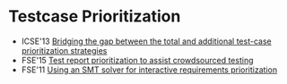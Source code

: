 # Testcase Prioritization

* ICSE'13 [Bridging the gap between the total and additional test-case prioritization strategies](https://scholar.google.com/scholar?q=Bridging+the+gap+between+the+total+and+additional+test-case+prioritization+strategies)
* FSE'15 [Test report prioritization to assist crowdsourced testing](https://scholar.google.com/scholar?q=Test+report+prioritization+to+assist+crowdsourced+testing)
* FSE'11 [Using an SMT solver for interactive requirements prioritization](https://scholar.google.com/scholar?q=Using+an+SMT+solver+for+interactive+requirements+prioritization)

